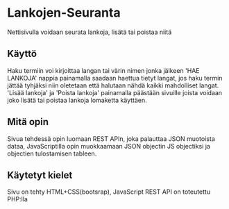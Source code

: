 # Lankojen-Seuranta
Nettisivulla voidaan seurata lankoja, lisätä tai poistaa niitä
## Käyttö
Haku termiin voi kirjoittaa langan tai värin nimen jonka jälkeen 'HAE LANKOJA' nappia painamalla saadaan haettua tietyt langat, jos haku termin jättää tyhjäksi niin oletetaan että halutaan nähdä kaikki mahdolliset langat. 'Lisää lankoja' ja 'Poista lankoja' painamalla päästään sivuille joista voidaan joko lisätä tai poistaa lankoja lomaketta käyttäen.
## Mitä opin
Sivua tehdessä opin luomaan REST APIn, joka palauttaa JSON muotoista dataa, JavaScriptilla opin muokkaamaan JSON objectin JS objectiksi ja objectien tulostamisen tableen.
## Käytetyt kielet
Sivu on tehty HTML+CSS(bootsrap), JavaScript REST API on toteutettu PHP:lla

